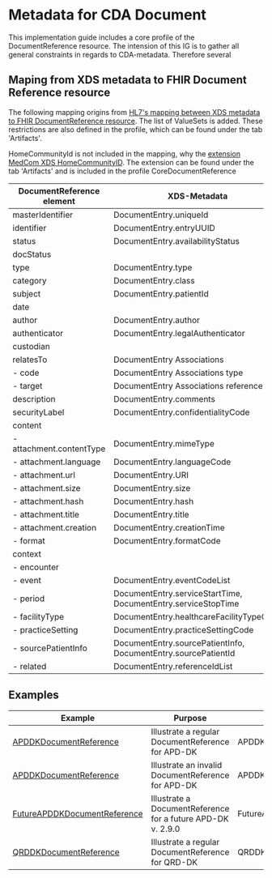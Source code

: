 # Metadata for CDA Document

This implementation guide includes a core profile of the DocumentReference resource. The intension of this IG is to gather all general constraints in regards to CDA-metadata. Therefore several

## Maping from XDS metadata to FHIR Document Reference resource

The following mapping origins from [HL7's mapping between XDS metadata to FHIR DocumentReference resource](https://www.hl7.org/fhir/documentreference-mappings.html#xds). The list of ValueSets is added. These restrictions are also defined in the profile, which can be found under the tab 'Artifacts'. 

HomeCommunityId is not included in the mapping, why the [extension MedCom XDS HomeCommunityID](https://build.fhir.org/ig/medcomdk/dk-medcom-xds-metadata-core/StructureDefinition-medcom-xds-homecommunityid-extension.html). The extension can be found under the tab 'Artifacts' and is included in the profile CoreDocumentReference

| **DocumentReference element** | **XDS-Metadata** | **ValueSet** |
|---|---|---|
|masterIdentifier | DocumentEntry.uniqueId |  |
|identifier | DocumentEntry.entryUUID |  |
|status | DocumentEntry.availabilityStatus |  |
|docStatus |  |  |
|type | DocumentEntry.type | [TypeCode](https://build.fhir.org/ig/medcomdk/dk-medcom-xds-metadata/ValueSet-MedCom-ihe-core-typecode-VS.html) |
|category | DocumentEntry.class | [ClassCode](https://build.fhir.org/ig/medcomdk/dk-medcom-xds-metadata/CodeSystem-MedCom-ihe-classcode-CS.html) |
|subject | DocumentEntry.patientId |  |
|date |  |  |
|author | DocumentEntry.author |  |
|authenticator | DocumentEntry.legalAuthenticator |  |
|custodian |  |  |
|relatesTo | DocumentEntry Associations |  |
|- code | DocumentEntry Associations type |  |
|- target | DocumentEntry Associations reference |  |
|description | DocumentEntry.comments |  |
|securityLabel | DocumentEntry.confidentialityCode |  |
|content |  |  |
|- attachment.contentType | DocumentEntry.mimeType | [ContentType](https://build.fhir.org/ig/medcomdk/dk-medcom-xds-metadata/CodeSystem-MedCom-ihe-mimeType-CS.html) |
|- attachment.language | DocumentEntry.languageCode | [Language](https://build.fhir.org/ig/medcomdk/dk-medcom-xds-metadata/CodeSystem-MedCom-ihe-LanguageCode-CS.html) |
|- attachment.url | DocumentEntry.URI |  |
|- attachment.size | DocumentEntry.size |  |
|- attachment.hash | DocumentEntry.hash |  |
|- attachment.title | DocumentEntry.title |  |
|- attachment.creation | DocumentEntry.creationTime |  |
|- format | DocumentEntry.formatCode | [FormatCode](https://build.fhir.org/ig/medcomdk/dk-medcom-xds-metadata/CodeSystem-MedCom-ihe-formatcode-CS.html) |
|context |  |  |
|- encounter |  |  |
|- event | DocumentEntry.eventCodeList | [EventCode](https://build.fhir.org/ig/medcomdk/dk-medcom-xds-metadata/ValueSet-MedCom-ihe-core-eventcodelist-VS.html) |
|- period | DocumentEntry.serviceStartTime, DocumentEntry.serviceStopTime |  |
|- facilityType | DocumentEntry.healthcareFacilityTypeCode | [FacilityType](https://build.fhir.org/ig/medcomdk/dk-medcom-xds-metadata/ValueSet-MedCom-ihe-core-HealthcareFacilityTypeCode-VS.html) |
|- practiceSetting | DocumentEntry.practiceSettingCode | [PracticeSetting](https://build.fhir.org/ig/medcomdk/dk-medcom-xds-metadata/ValueSet-MedCom-ihe-core-PracticeSettingCode-VS.html) |
|- sourcePatientInfo | DocumentEntry.sourcePatientInfo, DocumentEntry.sourcePatientId |  |
|- related | DocumentEntry.referenceIdList |  |

## Examples

| **Example** | **Purpose** | **Profile**|
|---|---|---|
| [APDDKDocumentReference](./DocumentReference-94e65db8-2f0c-4a2c-a7c9-06a160d59a12) | Illustrate a regular DocumentReference for APD-DK | APDDKDocumentReference| 
| [APDDKDocumentReference](./DocumentReference-313a2475-3079-4054-b635-a96dea305877) | Illustrate an invalid DocumentReference for APD-DK | APDDKDocumentReference| 
| [FutureAPDDKDocumentReference](DocumentReference-f2e1afb5-060e-41bf-859f-410b05b5dba4) | Illustrate a DocumentReference for a future APD-DK v. 2.9.0| FutureAPDDKDocumentReference| 
| [QRDDKDocumentReference](DocumentReference-50d6fc3c-d95a-4d12-8e61-8d70584c1f4e) | Illustrate a regular DocumentReference for QRD-DK | QRDDKDocumentReference| 